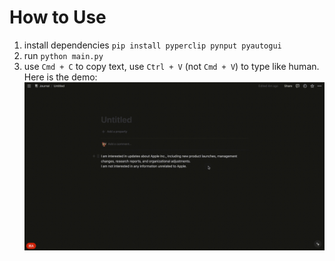 # How to Use
1. install dependencies `pip install pyperclip pynput pyautogui`
2. run `python main.py`
3. use `Cmd + C` to copy text, use `Ctrl + V` (not `Cmd + V`) to type like human. Here is the demo:
![autotyper.gif](./demo/autotyper.gif)